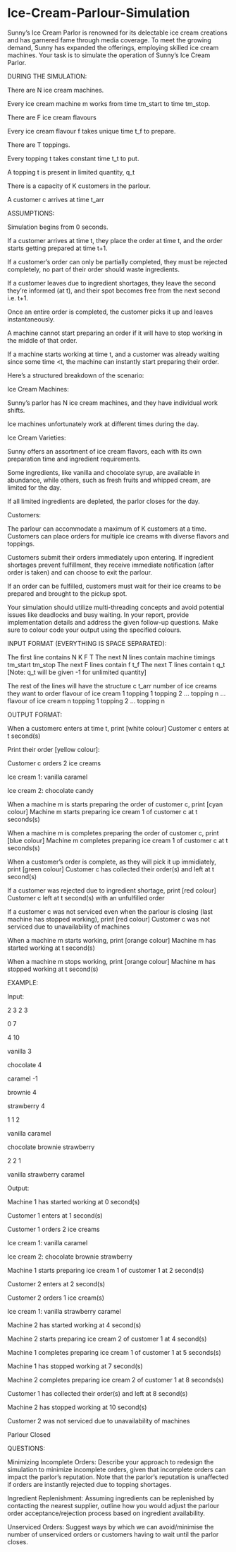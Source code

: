 # Ice-Cream-Parlour-Simulation
Sunny’s Ice Cream Parlor is renowned for its delectable ice cream creations and has garnered fame through media coverage. To meet the growing demand, Sunny has expanded the offerings, employing skilled ice cream machines. Your task is to simulate the operation of Sunny’s Ice Cream Parlor.

DURING THE SIMULATION:

There are N ice cream machines.

Every ice cream machine m works from time tm_start to time tm_stop.


There are F ice cream flavours

Every ice cream flavour f takes unique time t_f to prepare.


There are T toppings.

Every topping t takes constant time t_t to put.

A topping t is present in limited quantity, q_t


There is a capacity of K customers in the parlour.

A customer c arrives at time t_arr


ASSUMPTIONS:

Simulation begins from 0 seconds.

If a customer arrives at time t, they place the order at time t, and the order starts getting prepared at time t+1.

If a customer’s order can only be partially completed, they must be rejected completely, no part of their order should waste ingredients.

If a customer leaves due to ingredient shortages, they leave the second they’re informed (at t), and their spot becomes free from the next second i.e. t+1.

Once an entire order is completed, the customer picks it up and leaves instantaneously.

A machine cannot start preparing an order if it will have to stop working in the middle of that order.

If a machine starts working at time t, and a customer was already waiting since some time <t, the machine can instantly start preparing their order.

Here’s a structured breakdown of the scenario:



Ice Cream Machines:

Sunny’s parlor has N ice cream machines, and they have individual work shifts.

Ice machines unfortunately work at different times during the day.

Ice Cream Varieties:

Sunny offers an assortment of ice cream flavors, each with its own preparation time and ingredient requirements.

Some ingredients, like vanilla and chocolate syrup, are available in abundance, while others, such as fresh fruits and whipped cream, are limited for the day.

If all limited ingredients are depleted, the parlor closes for the day.

Customers:

The parlour can accommodate a maximum of K customers at a time. Customers can place orders for multiple ice creams with diverse flavors and toppings.

Customers submit their orders immediately upon entering. If ingredient shortages prevent fulfillment, they receive immediate notification (after order is taken) and can choose to exit the parlour.

If an order can be fulfilled, customers must wait for their ice creams to be prepared and brought to the pickup spot.

Your simulation should utilize multi-threading concepts and avoid potential issues like deadlocks and busy waiting. In your report, provide implementation details and address the given follow-up questions. 
Make sure to colour code your output using the specified colours.



INPUT FORMAT (EVERYTHING IS SPACE SEPARATED):

The first line contains N K F T The next N lines contain machine timings tm_start tm_stop The next F lines contain f t_f The next T lines contain t q_t [Note: q_t will be given -1 for unlimited quantity]



The rest of the lines will have the structure c t_arr number of ice creams they want to order flavour of ice cream 1 topping 1 topping 2 … topping n … flavour of ice cream n topping 1 topping 2 … topping n



OUTPUT FORMAT:

When a customerc enters at time t, print [white colour] Customer c enters at t second(s)

Print their order [yellow colour]:

Customer c orders 2 ice creams

Ice cream 1: vanilla caramel

Ice cream 2: chocolate candy

When a machine m is starts preparing the order of customer c, print [cyan colour] Machine m starts preparing ice cream 1 of customer c at t seconds(s)

When a machine m is completes preparing the order of customer c, print [blue colour] Machine m completes preparing ice cream 1 of customer c at t seconds(s)



When a customer’s order is complete, as they will pick it up immidiately, print [green colour] Customer c has collected their order(s) and left at t second(s)

If a customer was rejected due to ingredient shortage, print [red colour] Customer c left at t second(s) with an unfulfilled order

If a customer c was not serviced even when the parlour is closing (last machine has stopped working), print [red colour] Customer c was not serviced due to unavailability of machines



When a machine m starts working, print [orange colour] Machine m has started working at t second(s)

When a machine m stops working, print [orange colour] Machine m has stopped working at t second(s)

EXAMPLE:

Input:

2 3 2 3

0 7

4 10

vanilla 3

chocolate 4

caramel -1

brownie 4

strawberry 4

1 1 2

vanilla caramel

chocolate brownie strawberry

2 2 1

vanilla strawberry caramel

Output:



Machine 1 has started working at 0 second(s)

Customer 1 enters at 1 second(s)

Customer 1 orders 2 ice creams

Ice cream 1: vanilla caramel

Ice cream 2: chocolate brownie strawberry

Machine 1 starts preparing ice cream 1 of customer 1 at 2 second(s)

Customer 2 enters at 2 second(s)

Customer 2 orders 1 ice cream(s)

Ice cream 1: vanilla strawberry caramel

Machine 2 has started working at 4 second(s)

Machine 2 starts preparing ice cream 2 of customer 1 at 4 second(s)

Machine 1 completes preparing ice cream 1 of customer 1 at 5 seconds(s)

Machine 1 has stopped working at 7 second(s)

Machine 2 completes preparing ice cream 2 of customer 1 at 8 seconds(s)

Customer 1 has collected their order(s) and left at 8 second(s)

Machine 2 has stopped working at 10 second(s)

Customer 2 was not serviced due to unavailability of machines

Parlour Closed

QUESTIONS:

Minimizing Incomplete Orders: Describe your approach to redesign the simulation to minimize incomplete orders, given that incomplete orders can impact the parlor’s reputation. Note that the parlor’s reputation 
is unaffected if orders are instantly rejected due to topping shortages.



Ingredient Replenishment: Assuming ingredients can be replenished by contacting the nearest supplier, outline how you would adjust the parlour order acceptance/rejection process based on ingredient 
availability.



Unserviced Orders: Suggest ways by which we can avoid/minimise the number of unserviced orders or customers having to wait until the parlor closes.
